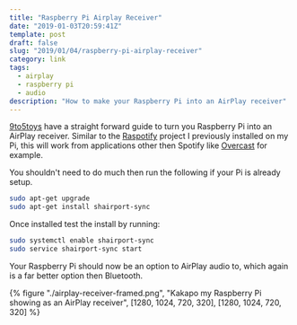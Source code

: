 ```yaml
---
title: "Raspberry Pi Airplay Receiver"
date: "2019-01-03T20:59:41Z"
template: post
draft: false
slug: "2019/01/04/raspberry-pi-airplay-receiver"
category: link
tags:
  - airplay
  - raspberry pi
  - audio
description: "How to make your Raspberry Pi into an AirPlay receiver"
---
```


[9to5toys](https://9to5toys.com/2019/01/03/raspberry-pi-airplay-receiver-setup/) have a straight forward guide to turn you Raspberry Pi into an AirPlay receiver. Similar to the [Raspotify](https://andrewford.co.nz/2018/07/28/raspotify) project I previously installed on my Pi, this will work from applications other then Spotify like [Overcast](https://overcast.fm/) for example.

You shouldn't need to do much then run the following if your Pi is already setup.

```sh
sudo apt-get upgrade
sudo apt-get install shairport-sync
```

Once installed test the install by running:

```sh
sudo systemctl enable shairport-sync
sudo service shairport-sync start
```

Your Raspberry Pi should now be an option to AirPlay audio to, which again is a far better option then Bluetooth.

{% figure "./airplay-receiver-framed.png", "Kakapo my Raspberry Pi showing as an AirPlay receiver", [1280, 1024, 720, 320], [1280, 1024, 720, 320] %}
